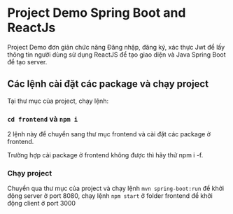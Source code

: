 # Project Demo Spring Boot and ReactJs

Project Demo đơn giản chức năng Đăng nhập, đăng ký, xác thực Jwt để lấy thông tin người dùng sử dụng ReactJS để tạo giao diện và Java Spring Boot để tạo server.

## Các lệnh cài đặt các package và chạy project

Tại thư mục của project, chạy lệnh:

### `cd frontend` và `npm i`
2 lệnh này để chuyển sang thư mục frontend và cài đặt các package ở frontend.

Trường hợp cài package ở frontend không được thì hãy thử npm i -f.

### Chạy project
Chuyển qua thư mục của project và chạy lệnh `mvn spring-boot:run` để khởi động server ở port 8080, chạy lệnh `npm start` ở folder frontend để khởi động client ở port 3000
